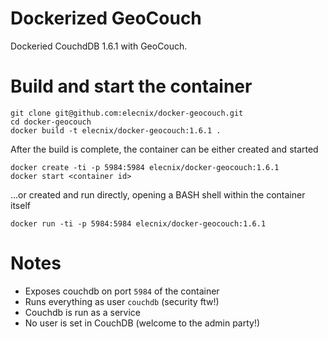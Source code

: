 # Dockerized GeoCouch

Dockeried CouchdDB 1.6.1 with GeoCouch.


# Build and start the container

```
git clone git@github.com:elecnix/docker-geocouch.git
cd docker-geocouch
docker build -t elecnix/docker-geocouch:1.6.1 .
```

After the build is complete, the container can be either created and started
```
docker create -ti -p 5984:5984 elecnix/docker-geocouch:1.6.1
docker start <container id>
``` 

...or created and run directly, opening a BASH shell within the container itself
```
docker run -ti -p 5984:5984 elecnix/docker-geocouch:1.6.1
```


# Notes
* Exposes couchdb on port `5984` of the container
* Runs everything as user `couchdb` (security ftw!)
* Couchdb is run as a service
* No user is set in CouchDB (welcome to the admin party!)



